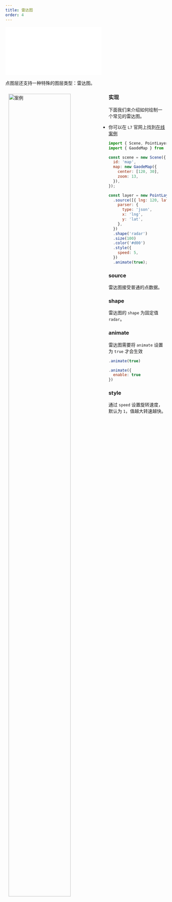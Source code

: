 ```yaml
---
title: 雷达图
order: 4
---
```


<embed src="@/docs/api/common/style.md"></embed>

点图层还支持一种特殊的图层类型：雷达图。

<div>
  <div style="width:60%;float:left; margin: 10px;">
    <img  width="80%" alt="案例" src='https://gw.alipayobjects.com/mdn/rms_816329/afts/img/A*YJmVRpmW7FEAAAAAAAAAAAAAARQnAQ'>
  </div>
</div>

### 实现

下面我们来介绍如何绘制一个常见的雷达图。

- 你可以在 `L7` 官网上找到[在线案例](/examples/point/scatter#radarpoint)

```javascript
import { Scene, PointLayer } from '@antv/l7';
import { GaodeMap } from '@antv/l7-maps';

const scene = new Scene({
  id: 'map',
  map: new GaodeMap({
    center: [120, 30],
    zoom: 13,
  }),
});

const layer = new PointLayer()
  .source([{ lng: 120, lat: 30 }], {
    parser: {
      type: 'json',
      x: 'lng',
      y: 'lat',
    },
  })
  .shape('radar')
  .size(100)
  .color('#d00')
  .style({
    speed: 5,
  })
  .animate(true);
```

### source

雷达图接受普通的点数据。

### shape

雷达图的 `shape` 为固定值 `radar`。

### animate

雷达图需要将 `animate` 设置为 `true` 才会生效

```javascript
.animate(true)

.animate({
  enable: true
})
```

### style

通过 `speed` 设置旋转速度，默认为 `1`，值越大转速越快。
